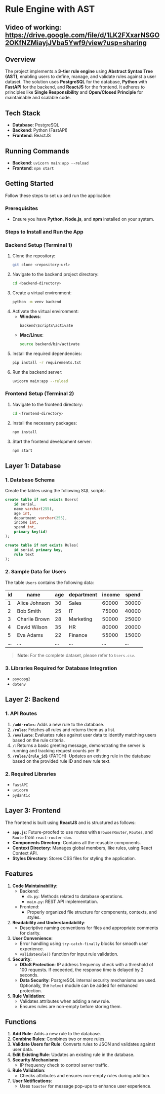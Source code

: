 # Rule Engine with AST

## Video of working: https://drive.google.com/file/d/1LK2FXxarNSGO2OKfNZMiayjJVba5Ywf9/view?usp=sharing

## Overview
The project implements a **3-tier rule engine** using **Abstract Syntax Tree (AST)**, enabling users to define, manage, and validate rules against a user dataset. The solution uses **PostgreSQL** for the database, **Python** with **FastAPI** for the backend, and **ReactJS** for the frontend. It adheres to principles like **Single Responsibility** and **Open/Closed Principle** for maintainable and scalable code.

## Tech Stack
- **Database**: PostgreSQL
- **Backend**: Python (FastAPI)
- **Frontend**: ReactJS

## Running Commands
- **Backend**: `uvicorn main:app --reload`
- **Frontend**: `npm start`

## Getting Started
Follow these steps to set up and run the application:

### Prerequisites
- Ensure you have **Python**, **Node.js**, and **npm** installed on your system.

### Steps to Install and Run the App

### Backend Setup (Terminal 1)
1. Clone the repository:
    ```bash
    git clone <repository-url>
    ```
2. Navigate to the backend project directory:
    ```bash
    cd <backend-directory>
    ```
3. Create a virtual environment:
    ```bash
    python -m venv backend
    ```
4. Activate the virtual environment:
    - **Windows**:
        ```bash
        backend\Scripts\activate
        ```
    - **Mac/Linux**:
        ```bash
        source backend/bin/activate
        ```
5. Install the required dependencies:
    ```bash
    pip install -r requirements.txt
    ```
6. Run the backend server:
    ```bash
    uvicorn main:app --reload
    ```

### Frontend Setup (Terminal 2)
1. Navigate to the frontend directory:
    ```bash
    cd <frontend-directory>
    ```
2. Install the necessary packages:
    ```bash
    npm install
    ```
3. Start the frontend development server:
    ```bash
    npm start
    ```


## Layer 1: Database
### 1. Database Schema
Create the tables using the following SQL scripts:

```sql
create table if not exists Users(
    id serial,
    name varchar(255),
    age int,
    department varchar(255),
    income int,
    spend int,
    primary key(id)
);

create table if not exists Rules(
    id serial primary key,
    rule text
);
```

### 2. Sample Data for Users
The table `Users` contains the following data:

| id | name            | age | department | income | spend |
|----|-----------------|-----|------------|--------|-------|
| 1  | Alice Johnson   | 30  | Sales      | 60000  | 30000 |
| 2  | Bob Smith       | 25  | IT         | 75000  | 40000 |
| 3  | Charlie Brown   | 28  | Marketing  | 50000  | 25000 |
| 4  | David Wilson    | 35  | HR         | 80000  | 20000 |
| 5  | Eva Adams       | 22  | Finance    | 55000  | 15000 |
| ...| ...             | ... | ...        | ...    | ...   |

> **Note**: For the complete dataset, please refer to `Users.csv`.

### 3. Libraries Required for Database Integration
- `psycopg2`
- `dotenv`

## Layer 2: Backend
### 1. API Routes

1. **`/add-rules`**: Adds a new rule to the database.
2. **`/rules`**: Fetches all rules and returns them as a list.
3. **`/evaluate`**: Evaluates rules against user data to identify matching users based on the rule criteria.
4. **`/`**: Returns a basic greeting message, demonstrating the server is running and tracking request counts per IP.
5. **`/rules/{rule_id}`** (PATCH): Updates an existing rule in the database based on the provided rule ID and new rule text.

### 2. Required Libraries
- `FastAPI`
- `uvicorn`
- `pydantic`

## Layer 3: Frontend
The frontend is built using **ReactJS** and is structured as follows:
- **`app.js`**: Future-proofed to use routes with `BrowserRouter`, `Routes`, and `Route` from `react-router-dom`.
- **Components Directory**: Contains all the reusable components.
- **Context Directory**: Manages global members, like rules, using React Context API.
- **Styles Directory**: Stores CSS files for styling the application.

## Features
1. **Code Maintainability**:
   - Backend:
     - `db.py`: Methods related to database operations.
     - `main.py`: REST API implementation.
   - Frontend:
     - Properly organized file structure for components, contexts, and styles.
2. **Readability and Understandability**:
   - Descriptive naming conventions for files and appropriate comments for clarity.
3. **User Convenience**:
   - Error handling using `try-catch-finally` blocks for smooth user experience.
   - `validateRule()` function for input rule validation.
4. **Security**:
   - **DDoS Protection**: IP address frequency check with a threshold of 100 requests. If exceeded, the response time is delayed by 2 seconds.
   - **Data Security**: PostgreSQL internal security mechanisms are used. Optionally, the `helmet` module can be added for enhanced protection.
5. **Rule Validation**:
   - Validates attributes when adding a new rule.
   - Ensures rules are non-empty before storing them.

## Functions
1. **Add Rule**: Adds a new rule to the database.
2. **Combine Rules**: Combines two or more rules.
3. **Validate Users for Rule**: Converts rules to JSON and validates against user data.
4. **Edit Existing Rule**: Updates an existing rule in the database.
5. **Security Mechanisms**:
   - IP frequency check to control server traffic.
6. **Rule Validation**:
   - Checks attributes and ensures non-empty rules during addition.
7. **User Notifications**:
   - Uses `toaster` for message pop-ups to enhance user experience.
